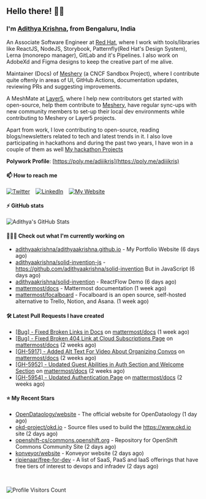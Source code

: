 ## Hello there! 👋🏻
  
### I'm [Adithya Krishna](https://adithyaakrishna.github.io/), from <b>Bengaluru, India</b></br>

An Associate Software Engineer at [Red Hat](https://www.redhat.com), where I work with tools/libraries like ReactJS, NodeJS, Storybook, Patternfly(Red Hat's Design System), Lerna (monorepo manager), GitLab and it's Pipelines. I also work on AdobeXd and Figma designs to keep the creative part of me alive.

Maintainer (Docs) of [Meshery](https://github.com/meshery) (a CNCF Sandbox Project), where I contribute quite oftenly in areas of UI, GitHub Actions, documentation updates, reviewing PRs and suggesting improvements.

A MeshMate at [Layer5](https://layer5.io), where I help new contributors get started with open-source, help them contribute to [Meshery](https://github.com/meshery), have regular sync-ups with new community members to set-up their local dev environments while contributing to Meshery or Layer5 projects.

Apart from work, I love contributing to open-source, reading blogs/newsletters related to tech and latest trends in it. I also love participating in hackathons and during the past two years, I have won in a couple of them as well [My hackathon Projects](http://bit.ly/adikris-hackathons)

**Polywork Profile**: [https://poly.me/adiiikris](https://poly.me/adiiikris)

#### 📫 How to reach me

[![Twitter](https://img.shields.io/badge/-@adii_kris-%231DA1F2?style=for-the-badge&logo=twitter&logoColor=ffffff)](https://twitter.com/adii_kris) &ensp;
[![LinkedIn](https://img.shields.io/badge/-Adithya%20Krishna-%230A67C3?style=for-the-badge&logo=linkedin&logoColor=ffffff)](https://www.linkedin.com/in/adiiikris/) &ensp;
[![My Website](https://img.shields.io/badge/-My%20Website-%230A67C3?style=for-the-badge)](https://adithyaakrishna.github.io/)


#### ⚡️ GitHub stats

![Adithya's GitHub Stats](https://github-readme-stats.vercel.app/api?username=adithyaakrishna&show_icons=true&hide_border=true&title_color=fff&icon_color=79ff97&text_color=9f9f9f&bg_color=151515)



#### 🧑🏻‍💻 Check out what I'm currently working on

- [adithyaakrishna/adithyaakrishna.github.io](https://github.com/adithyaakrishna/adithyaakrishna.github.io) - My Portfolio Website (6 days ago)
- [adithyaakrishna/solid-invention-js](https://github.com/adithyaakrishna/solid-invention-js) - https://github.com/adithyaakrishna/solid-invention But in JavaScript (6 days ago)
- [adithyaakrishna/solid-invention](https://github.com/adithyaakrishna/solid-invention) - ReactFlow Demo (6 days ago)
- [mattermost/docs](https://github.com/mattermost/docs) - Mattermost documentation  (1 week ago)
- [mattermost/focalboard](https://github.com/mattermost/focalboard) - Focalboard is an open source, self-hosted alternative to Trello, Notion, and Asana. (1 week ago)

#### 🛠 Latest Pull Requests I have created

- [[Bug] - Fixed Broken Links in Docs](https://github.com/mattermost/docs/pull/5987) on [mattermost/docs](https://github.com/mattermost/docs) (1 week ago)
- [[Bug] - Fixed Broken 404 Link at Cloud Subscriptions Page](https://github.com/mattermost/docs/pull/5975) on [mattermost/docs](https://github.com/mattermost/docs) (2 weeks ago)
- [[GH-5917] - Added Alt Text For Video About Organizing Convos](https://github.com/mattermost/docs/pull/5973) on [mattermost/docs](https://github.com/mattermost/docs) (2 weeks ago)
- [[GH-5952] - Updated Guest Abilities in Auth Section and Welcome Section](https://github.com/mattermost/docs/pull/5972) on [mattermost/docs](https://github.com/mattermost/docs) (2 weeks ago)
- [[GH-5954] - Updated Authentication Page](https://github.com/mattermost/docs/pull/5971) on [mattermost/docs](https://github.com/mattermost/docs) (2 weeks ago)

#### ⭐ My Recent Stars

- [OpenDataology/website](https://github.com/OpenDataology/website) - The official website for OpenDataology (1 day ago)
- [okd-project/okd.io](https://github.com/okd-project/okd.io) - Source files used to build the https://www.okd.io site (2 days ago)
- [openshift-cs/commons.openshift.org](https://github.com/openshift-cs/commons.openshift.org) - Repository for OpenShift Commons Community Site (2 days ago)
- [konveyor/website](https://github.com/konveyor/website) - Konveyor website (2 days ago)
- [ripienaar/free-for-dev](https://github.com/ripienaar/free-for-dev) - A list of SaaS, PaaS and IaaS offerings that have free tiers of interest to devops and infradev (2 days ago)

<br> 

![Profile Visitors Count](https://profile-counter.glitch.me/adithyaakrishna/count.svg)
